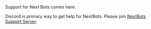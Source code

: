 Support for Next Bots comes here.

Discord is primary way to get help for NextBots. Please join [NextBots Support Server](https://discord.gg/WhnmasPYTR).



